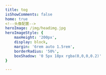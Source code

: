 ```yaml
---
title: tog  
isShowComments: false  
home: true  
<!--头像配置-->
heroImage: /img/headimg.jpg
heroImageStyle: {
    maxHeight: '200px',
    display: block,
    margin: '6rem auto 1.5rem',
    borderRadius: '50%',
    boxShadow: '0 5px 18px rgba(0,0,0,0.2)'
}

---   
```


<!--![img](../docs/.vuepress/public/img/headimg.jpg) -->

<!--
::: tip tog
* 记录平凡的代码人生。
* 书山有路勤为径，学海无涯苦作舟。
* 做难事必有所得(摘自某位领导)。
::: 

::: tip 快速链接
*  [javascript](/语言/)  跳转到 foo 文件夹的 index.html 
*  [框架](/框架/) 
:::  
  

::: tip 为什么使用vuepress
*  原本的`hexo`性能比较差。http://uyi2.com:8000/pic/movie/webplan.pdf
*  印象笔记对`markdown`支持不太友好。
:::
-->